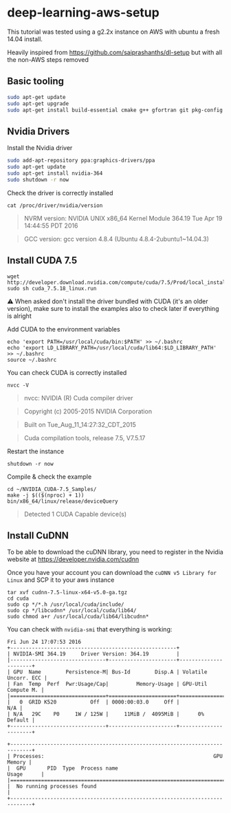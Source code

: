 # deep-learning-aws-setup

This tutorial was tested using a g2.2x instance on AWS with ubuntu a fresh 14.04 install.

Heavily inspired from https://github.com/saiprashanths/dl-setup but with all the non-AWS steps removed

## Basic tooling

```bash
sudo apt-get update  
sudo apt-get upgrade  
sudo apt-get install build-essential cmake g++ gfortran git pkg-config python-dev software-properties-common wget htop
```

## Nvidia Drivers

Install the Nvidia driver

```bash
sudo add-apt-repository ppa:graphics-drivers/ppa
sudo apt-get update
sudo apt-get install nvidia-364
sudo shutdown -r now
```

Check the driver is correctly installed

```
cat /proc/driver/nvidia/version
```
> NVRM version: NVIDIA UNIX x86_64 Kernel Module  364.19  Tue Apr 19 14:44:55 PDT 2016

> GCC version:  gcc version 4.8.4 (Ubuntu 4.8.4-2ubuntu1~14.04.3)

## Install CUDA 7.5
```
wget http://developer.download.nvidia.com/compute/cuda/7.5/Prod/local_installers/cuda_7.5.18_linux.run
sudo sh cuda_7.5.18_linux.run
```
:warning: When asked don't install the driver bundled with CUDA (it's an older version), make sure to install the examples also to check later if everything is alright

Add CUDA to the environment variables

```
echo 'export PATH=/usr/local/cuda/bin:$PATH' >> ~/.bashrc
echo 'export LD_LIBRARY_PATH=/usr/local/cuda/lib64:$LD_LIBRARY_PATH' >> ~/.bashrc
source ~/.bashrc
```

You can check CUDA is correctly installed
```
nvcc -V
```

> nvcc: NVIDIA (R) Cuda compiler driver

> Copyright (c) 2005-2015 NVIDIA Corporation

> Built on Tue_Aug_11_14:27:32_CDT_2015

> Cuda compilation tools, release 7.5, V7.5.17

Restart the instance
```
shutdown -r now
```

Compile & check the example
```
cd ~/NVIDIA_CUDA-7.5_Samples/
make -j $(($(nproc) + 1))
bin/x86_64/linux/release/deviceQuery
```

> Detected 1 CUDA Capable device(s)

## Install CuDNN

To be able to download the cuDNN library, you need to register in the Nvidia website at https://developer.nvidia.com/cudnn

Once you have your account you can download the `cuDNN v5 Library for Linux` and SCP it to your aws instance

```
tar xvf cudnn-7.5-linux-x64-v5.0-ga.tgz
cd cuda
sudo cp */*.h /usr/local/cuda/include/
sudo cp */libcudnn* /usr/local/cuda/lib64/
sudo chmod a+r /usr/local/cuda/lib64/libcudnn*
```

You can check with `nvidia-smi` that everything is working:
```
Fri Jun 24 17:07:53 2016
+------------------------------------------------------+
| NVIDIA-SMI 364.19     Driver Version: 364.19         |
|-------------------------------+----------------------+----------------------+
| GPU  Name        Persistence-M| Bus-Id        Disp.A | Volatile Uncorr. ECC |
| Fan  Temp  Perf  Pwr:Usage/Cap|         Memory-Usage | GPU-Util  Compute M. |
|===============================+======================+======================|
|   0  GRID K520           Off  | 0000:00:03.0     Off |                  N/A |
| N/A   29C    P0     1W / 125W |     11MiB /  4095MiB |      0%      Default |
+-------------------------------+----------------------+----------------------+

+-----------------------------------------------------------------------------+
| Processes:                                                       GPU Memory |
|  GPU       PID  Type  Process name                               Usage      |
|=============================================================================|
|  No running processes found                                                 |
+-----------------------------------------------------------------------------+
```
